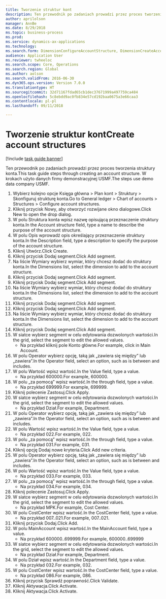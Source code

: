 ```yaml
--- 
title: Tworzenie struktur kont
description: Ten przewodnik po zadaniach prowadzi przez proces tworzenia struktury konta.
author: aprilolson
manager: AnnBe
ms.date: 8/29/2018
ms.topic: business-process
ms.prod: 
ms.service: dynamics-ax-applications
ms.technology: 
ms.search.form: DimensionConfigureAccountStructure, DimensionCreateAccountStructure, DimensionHierarchyAddLevel, DimensionHierarchyConstraintActivate
audience: Application User
ms.reviewer: twheeloc
ms.search.scope: Core, Operations
ms.search.region: Global
ms.author: aolson
ms.search.validFrom: 2016-06-30
ms.dyn365.ops.version: Version 7.0.0
ms.translationtype: HT
ms.sourcegitcommit: 32d71167fdad65cb1dec37671999a497759ca484
ms.openlocfilehash: 5c8ebdd9ac0fb834e57cd192baa0675a3e66caa3
ms.contentlocale: pl-pl
ms.lasthandoff: 09/11/2018

---
```

# <a name="create-account-structures"></a><span data-ttu-id="bc03a-103">Tworzenie struktur kont</span><span class="sxs-lookup"><span data-stu-id="bc03a-103">Create account structures</span></span>

[!include [task guide banner](../../includes/task-guide-banner.md)]

<span data-ttu-id="bc03a-104">Ten przewodnik po zadaniach prowadzi przez proces tworzenia struktury konta.</span><span class="sxs-lookup"><span data-stu-id="bc03a-104">This task guide steps through creating an account structure.</span></span> <span data-ttu-id="bc03a-105">W krokach użyto danych firmy demonstracyjnej USMF.</span><span class="sxs-lookup"><span data-stu-id="bc03a-105">The steps use demo data company USMF.</span></span>

1. <span data-ttu-id="bc03a-106">Wybierz kolejno opcje Księga główna > Plan kont > Struktury > Skonfiguruj strukturę konta.</span><span class="sxs-lookup"><span data-stu-id="bc03a-106">Go to General ledger > Chart of accounts > Structures > Configure account structures.</span></span>
2. <span data-ttu-id="bc03a-107">Kliknij przycisk Nowy, aby otworzyć rozwijane okno dialogowe.</span><span class="sxs-lookup"><span data-stu-id="bc03a-107">Click New to open the drop dialog.</span></span>
3. <span data-ttu-id="bc03a-108">W polu Struktura konta wpisz nazwę opisującą przeznaczenie struktury konta.</span><span class="sxs-lookup"><span data-stu-id="bc03a-108">In the Account structure field, type a name to describe the purpose of the account structure.</span></span>
4. <span data-ttu-id="bc03a-109">W polu Opis wprowadź opis określający przeznaczenie struktury konta.</span><span class="sxs-lookup"><span data-stu-id="bc03a-109">In the Description field, type a description to specify the purpose of the account structure.</span></span>
5. <span data-ttu-id="bc03a-110">Kliknij Utwórz.</span><span class="sxs-lookup"><span data-stu-id="bc03a-110">Click Create.</span></span>
6. <span data-ttu-id="bc03a-111">Kliknij przycisk Dodaj segment.</span><span class="sxs-lookup"><span data-stu-id="bc03a-111">Click Add segment.</span></span>
7. <span data-ttu-id="bc03a-112">Na liście Wymiary wybierz wymiar, który chcesz dodać do struktury konta.</span><span class="sxs-lookup"><span data-stu-id="bc03a-112">In the Dimensions list, select the dimension to add to the account structure.</span></span>
8. <span data-ttu-id="bc03a-113">Kliknij przycisk Dodaj segment.</span><span class="sxs-lookup"><span data-stu-id="bc03a-113">Click Add segment.</span></span>
9. <span data-ttu-id="bc03a-114">Kliknij przycisk Dodaj segment.</span><span class="sxs-lookup"><span data-stu-id="bc03a-114">Click Add segment.</span></span>
10. <span data-ttu-id="bc03a-115">Na liście Wymiary wybierz wymiar, który chcesz dodać do struktury konta.</span><span class="sxs-lookup"><span data-stu-id="bc03a-115">In the Dimensions list, select the dimension to add to the account structure.</span></span>
11. <span data-ttu-id="bc03a-116">Kliknij przycisk Dodaj segment.</span><span class="sxs-lookup"><span data-stu-id="bc03a-116">Click Add segment.</span></span>
12. <span data-ttu-id="bc03a-117">Kliknij przycisk Dodaj segment.</span><span class="sxs-lookup"><span data-stu-id="bc03a-117">Click Add segment.</span></span>
13. <span data-ttu-id="bc03a-118">Na liście Wymiary wybierz wymiar, który chcesz dodać do struktury konta.</span><span class="sxs-lookup"><span data-stu-id="bc03a-118">In the Dimensions list, select the dimension to add to the account structure.</span></span>
14. <span data-ttu-id="bc03a-119">Kliknij przycisk Dodaj segment.</span><span class="sxs-lookup"><span data-stu-id="bc03a-119">Click Add segment.</span></span>
15. <span data-ttu-id="bc03a-120">W siatce wybierz segment w celu edytowania dozwolonych wartości.</span><span class="sxs-lookup"><span data-stu-id="bc03a-120">In the grid, select the segment to edit the allowed values.</span></span>
    * <span data-ttu-id="bc03a-121">Na przykład kliknij pole Konto główne.</span><span class="sxs-lookup"><span data-stu-id="bc03a-121">For example, click in Main Account.</span></span>  
16. <span data-ttu-id="bc03a-122">W polu Operator wybierz opcję, taką jak „zawiera się między” lub „zawiera”.</span><span class="sxs-lookup"><span data-stu-id="bc03a-122">In the Operator field, select an option, such as is between and includes.</span></span>
17. <span data-ttu-id="bc03a-123">W polu Wartość wpisz wartość.</span><span class="sxs-lookup"><span data-stu-id="bc03a-123">In the Value field, type a value.</span></span>
    * <span data-ttu-id="bc03a-124">Na przykład 600000.</span><span class="sxs-lookup"><span data-stu-id="bc03a-124">For example, 600000.</span></span>  
18. <span data-ttu-id="bc03a-125">W polu „za pomocą” wpisz wartość.</span><span class="sxs-lookup"><span data-stu-id="bc03a-125">In the through field, type a value.</span></span>
    * <span data-ttu-id="bc03a-126">Na przykład 699999.</span><span class="sxs-lookup"><span data-stu-id="bc03a-126">For example, 699999.</span></span>  
19. <span data-ttu-id="bc03a-127">Kliknij polecenie Zastosuj.</span><span class="sxs-lookup"><span data-stu-id="bc03a-127">Click Apply.</span></span>
20. <span data-ttu-id="bc03a-128">W siatce wybierz segment w celu edytowania dozwolonych wartości.</span><span class="sxs-lookup"><span data-stu-id="bc03a-128">In the grid, select the segment to edit the allowed values.</span></span>
    * <span data-ttu-id="bc03a-129">Na przykład Dział.</span><span class="sxs-lookup"><span data-stu-id="bc03a-129">For example, Department.</span></span>  
21. <span data-ttu-id="bc03a-130">W polu Operator wybierz opcję, taką jak „zawiera się między” lub „zawiera”.</span><span class="sxs-lookup"><span data-stu-id="bc03a-130">In the Operator field, select an option, such as is between and includes.</span></span>
22. <span data-ttu-id="bc03a-131">W polu Wartość wpisz wartość.</span><span class="sxs-lookup"><span data-stu-id="bc03a-131">In the Value field, type a value.</span></span>
    * <span data-ttu-id="bc03a-132">Na przykład 022.</span><span class="sxs-lookup"><span data-stu-id="bc03a-132">For example, 022.</span></span>  
23. <span data-ttu-id="bc03a-133">W polu „za pomocą” wpisz wartość.</span><span class="sxs-lookup"><span data-stu-id="bc03a-133">In the through field, type a value.</span></span>
    * <span data-ttu-id="bc03a-134">Na przykład 031.</span><span class="sxs-lookup"><span data-stu-id="bc03a-134">For example, 031.</span></span>  
24. <span data-ttu-id="bc03a-135">Kliknij opcję Dodaj nowe kryteria.</span><span class="sxs-lookup"><span data-stu-id="bc03a-135">Click Add new criteria.</span></span>
25. <span data-ttu-id="bc03a-136">W polu Operator wybierz opcję, taką jak „zawiera się między” lub „zawiera”.</span><span class="sxs-lookup"><span data-stu-id="bc03a-136">In the Operator field, select an option, such as is between and includes.</span></span>
26. <span data-ttu-id="bc03a-137">W polu Wartość wpisz wartość.</span><span class="sxs-lookup"><span data-stu-id="bc03a-137">In the Value field, type a value.</span></span>
    * <span data-ttu-id="bc03a-138">Na przykład 033.</span><span class="sxs-lookup"><span data-stu-id="bc03a-138">For example, 033.</span></span>  
27. <span data-ttu-id="bc03a-139">W polu „za pomocą” wpisz wartość.</span><span class="sxs-lookup"><span data-stu-id="bc03a-139">In the through field, type a value.</span></span>
    * <span data-ttu-id="bc03a-140">Na przykład 034.</span><span class="sxs-lookup"><span data-stu-id="bc03a-140">For example, 034.</span></span>  
28. <span data-ttu-id="bc03a-141">Kliknij polecenie Zastosuj.</span><span class="sxs-lookup"><span data-stu-id="bc03a-141">Click Apply.</span></span>
29. <span data-ttu-id="bc03a-142">W siatce wybierz segment w celu edytowania dozwolonych wartości.</span><span class="sxs-lookup"><span data-stu-id="bc03a-142">In the grid, select the segment to edit the allowed values.</span></span>
    * <span data-ttu-id="bc03a-143">Na przykład MPK.</span><span class="sxs-lookup"><span data-stu-id="bc03a-143">For example, Cost Center.</span></span>  
30. <span data-ttu-id="bc03a-144">W polu CostCenter wpisz wartość.</span><span class="sxs-lookup"><span data-stu-id="bc03a-144">In the CostCenter field, type a value.</span></span>
    * <span data-ttu-id="bc03a-145">Na przykład 007..021.</span><span class="sxs-lookup"><span data-stu-id="bc03a-145">For example, 007..021.</span></span>  
31. <span data-ttu-id="bc03a-146">Kliknij przycisk Dodaj.</span><span class="sxs-lookup"><span data-stu-id="bc03a-146">Click Add.</span></span>
32. <span data-ttu-id="bc03a-147">W polu MainAccount wpisz wartość.</span><span class="sxs-lookup"><span data-stu-id="bc03a-147">In the MainAccount field, type a value.</span></span>
    * <span data-ttu-id="bc03a-148">Na przykład 600000..699999.</span><span class="sxs-lookup"><span data-stu-id="bc03a-148">For example, 600000..699999</span></span>  
33. <span data-ttu-id="bc03a-149">W siatce wybierz segment w celu edytowania dozwolonych wartości.</span><span class="sxs-lookup"><span data-stu-id="bc03a-149">In the grid, select the segment to edit the allowed values.</span></span>
    * <span data-ttu-id="bc03a-150">Na przykład Dział.</span><span class="sxs-lookup"><span data-stu-id="bc03a-150">For example, Department.</span></span>  
34. <span data-ttu-id="bc03a-151">W polu Dział wpisz wartość.</span><span class="sxs-lookup"><span data-stu-id="bc03a-151">In the Department field, type a value.</span></span>
    * <span data-ttu-id="bc03a-152">Na przykład 032.</span><span class="sxs-lookup"><span data-stu-id="bc03a-152">For example, 032.</span></span>  
35. <span data-ttu-id="bc03a-153">W polu CostCenter wpisz wartość.</span><span class="sxs-lookup"><span data-stu-id="bc03a-153">In the CostCenter field, type a value.</span></span>
    * <span data-ttu-id="bc03a-154">Na przykład 086.</span><span class="sxs-lookup"><span data-stu-id="bc03a-154">For example, 086.</span></span>  
36. <span data-ttu-id="bc03a-155">Kliknij przycisk Sprawdź poprawność.</span><span class="sxs-lookup"><span data-stu-id="bc03a-155">Click Validate.</span></span>
37. <span data-ttu-id="bc03a-156">Kliknij Aktywacja.</span><span class="sxs-lookup"><span data-stu-id="bc03a-156">Click Activate.</span></span>
38. <span data-ttu-id="bc03a-157">Kliknij Aktywacja.</span><span class="sxs-lookup"><span data-stu-id="bc03a-157">Click Activate.</span></span>



